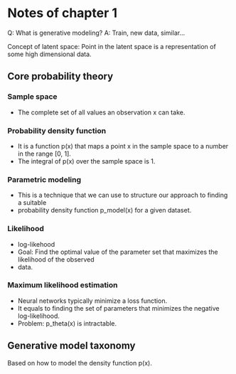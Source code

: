# Notes of chapter 1

Q: What is generative modeling?
A: Train, new data, similar...

Concept of latent space:
Point in the latent space is a representation of some high dimensional data.

## Core probability theory

### Sample space
- The complete set of all values an observation x can take.

### Probability density function
- It is a function p(x) that maps a point x in the sample space to a number in the range [0, 1].
- The integral of p(x) over the sample space is 1.

### Parametric modeling
- This is a technique that we can use to structure our approach to finding a suitable <br>
- probability density function p_model(x) for a given dataset.

### Likelihood
- log-likehood
- Goal: Find the optimal value of the parameter set that maximizes the likelihood of the observed
- data.

### Maximum likelihood estimation
- Neural networks typically minimize a loss function.
- It equals to finding the set of parameters that minimizes the negative log-likelihood.
- Problem: p_theta(x) is intractable.

## Generative model taxonomy
Based on how to model the density function p(x).